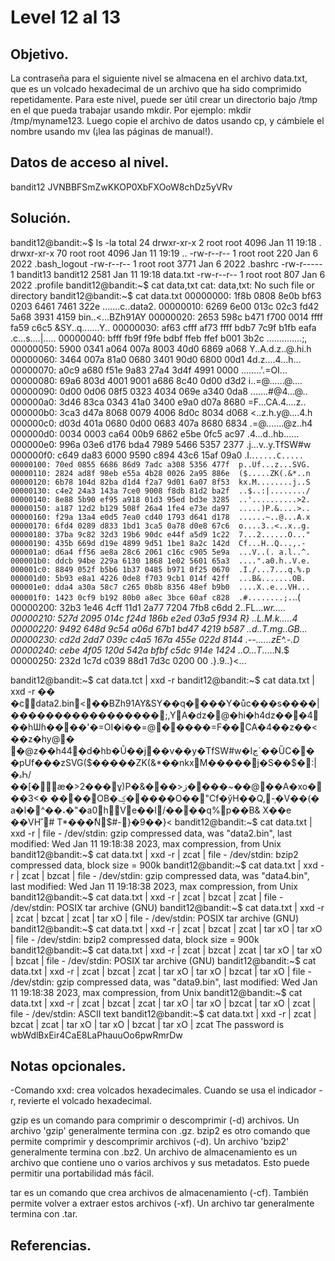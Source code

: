 # Level 12 al 13

## Objetivo.

La contraseña para el siguiente nivel se almacena en el archivo data.txt, que es un volcado hexadecimal de un archivo que ha sido comprimido repetidamente. Para este nivel, puede ser útil crear un directorio bajo /tmp en el que pueda trabajar usando mkdir. Por ejemplo: mkdir /tmp/myname123. Luego copie el archivo de datos usando cp, y cámbiele el nombre usando mv (¡lea las páginas de manual!).

## Datos de acceso al nivel.

bandit12
JVNBBFSmZwKKOP0XbFXOoW8chDz5yVRv

## Solución.

bandit12@bandit:~$ ls -la
total 24
drwxr-xr-x  2 root     root     4096 Jan 11 19:18 .
drwxr-xr-x 70 root     root     4096 Jan 11 19:19 ..
-rw-r--r--  1 root     root      220 Jan  6  2022 .bash_logout
-rw-r--r--  1 root     root     3771 Jan  6  2022 .bashrc
-rw-r-----  1 bandit13 bandit12 2581 Jan 11 19:18 data.txt
-rw-r--r--  1 root     root      807 Jan  6  2022 .profile
bandit12@bandit:~$ cat data,txt
cat: data,txt: No such file or directory
bandit12@bandit:~$ cat data.txt
00000000: 1f8b 0808 8e0b bf63 0203 6461 7461 322e  .......c..data2.
00000010: 6269 6e00 013c 02c3 fd42 5a68 3931 4159  bin..<...BZh91AY
00000020: 2653 598c b471 f700 0014 ffff fa59 c6c5  &SY..q.......Y..
00000030: af63 cfff af73 ffff bdb7 7c9f b1fb eafa  .c...s....|.....
00000040: bfff fb9f f9fe bdbf ffeb ffef b001 3b2c  ..............;,
00000050: 5900 0341 a064 007a 8003 40d0 6869 a068  Y..A.d.z..@.hi.h
00000060: 3464 007a 81a0 0680 3401 90d0 6800 00d1  4d.z....4...h...
00000070: a0c9 a680 f51e 9a83 27a4 3d4f 4991 0000  ........'.=OI...
00000080: 69a6 803d 4001 9001 a686 8c40 0d00 d3d2  i..=@......@....
00000090: 0d00 0d06 08f5 0323 4034 069e a340 0da8  .......#@4...@..
000000a0: 3d46 83ca 0343 41a0 3400 e9a0 d07a 8680  =F...CA.4....z..
000000b0: 3ca3 d47a 8068 0079 4006 8d0c 8034 d068  <..z.h.y@....4.h
000000c0: d03d 401a 0680 0d00 0683 407a 8680 6834  .=@.......@z..h4
000000d0: 0034 0003 ca64 00b9 6862 e5be 0fc5 ac97  .4...d..hb......
000000e0: 996a 03e6 d176 bda4 7989 5466 5357 2377  .j...v..y.TfSW#w
000000f0: c649 da83 6000 9590 c894 43c6 15af 09a0  .I..`.....C.....
00000100: 70ed 0855 6686 86d9 7adc a308 5356 477f  p..Uf...z...SVG.
00000110: 2824 ad8f 98eb e55a 4b28 0026 2a95 886e  ($.....ZK(.&*..n
00000120: 6b78 104d 82ba d1d4 f2a7 9d01 6a07 8f53  kx.M........j..S
00000130: c4e2 24a3 143a 7ce0 9008 f8db 81d2 ba2f  ..$..:|......../
00000140: 8e88 5b90 ef95 a918 01d3 95ed bd3e 3285  ..'..........>2.
00000150: a187 12d2 b129 508f 26a4 1fe4 e73e da97  .....)P.&....>..
00000160: f29a 13a4 e0d5 7ea0 cd40 1793 d641 d178  ......~..@...A.x
00000170: 6fd4 0289 d833 1bd1 3ca5 0a78 d0e8 67c6  o....3..<..x..g.
00000180: 37ba 9c82 32d3 19b6 90dc e44f a5d9 1c22  7...2......O..."
00000190: 435b 669d d19e 4899 9d51 1be1 8a2c 142d  Cf...H..Q...,.-
000001a0: d6a4 ff56 ae8a 28c6 2061 c16c c905 5e9a  ...V..(. a.l..^.
000001b0: ddcb 94be 229a 6130 1868 1e02 5601 65a3  ....".a0.h..V.e.
000001c0: 8849 052f b5b6 1b37 0485 b971 0f25 0670  .I./...7...q.%.p
000001d0: 5b93 e8a1 4226 0de8 f703 9cb1 014f 42ff  ...B&.......OB.
000001e0: dda4 a30a 58c7 c265 0b8b 8356 48ef b9b0  ....X..e...VH...
000001f0: 1423 0cf9 b192 80b0 a8ec 3bce 60af c828  .#........;.`..(
00000200: 32b3 1e46 4cff 11d1 2a77 7204 7fb8 c6dd  2..FL...*wr.....
00000210: 527d 2095 014c f24d 186b e2ed 03a5 f934  R} ..L.M.k.....4
00000220: 9492 648d 9c54 a06d 67b1 bd47 4219 b587  ..d..T.mg..GB...
00000230: cd2d 2dd7 039c c4a5 167a 455e 022d 8144  .--......zE^.-.D
00000240: cebe 4f05 120d 542a bfbf c5dc 914e 1424  ..O...T*.....N.$
00000250: 232d 1c7d c039 88d1 7d3c 0200 00         .}.9..}<...

bandit12@bandit:~$ cat data.tct | xxd -r
bandit12@bandit:~$ cat data.txt | xxd -r
��
 �cdata2.bin<��BZh91AY&SY��q����Y�ůc���s����|�����������������;,YA�dz�@�hi�h4dz���4��hѠɦ����'�=OI�i��=@�����=F��CA�4��z��<��z�hy@�
�@z��h44�d�hb�Ŭ��j��v��y�TfSW#w�Iڃ`��ȔC��   �pUf���zSVG($�����ZK(&*��nkxM�����j�S��$�:|�ہҺ/��[�ӕ�>2���ұ)P�&���>ڗ����~��@��A�xo���3<�
����OB�ݤ�����O��"Cf�ўH��Q,-֤�V��(� a�l�^��˔�"�a0hVe��I/����q%p��B&
X��e
    ��VHﹰ#
T*���ܑN$#-}�9��}<
bandit12@bandit:~$ cat data.txt | xxd -r | file -
/dev/stdin: gzip compressed data, was "data2.bin", last modified: Wed Jan 11 19:18:38 2023, max compression, from Unix
bandit12@bandit:~$ cat data.txt | xxd -r | zcat | file -
/dev/stdin: bzip2 compressed data, block size = 900k
bandit12@bandit:~$ cat data.txt | xxd -r | zcat | bzcat | file -
/dev/stdin: gzip compressed data, was "data4.bin", last modified: Wed Jan 11 19:18:38 2023, max compression, from Unix
bandit12@bandit:~$ cat data.txt | xxd -r | zcat | bzcat | zcat | file -
/dev/stdin: POSIX tar archive (GNU)
bandit12@bandit:~$ cat data.txt | xxd -r | zcat | bzcat | zcat | tar xO | file -
/dev/stdin: POSIX tar archive (GNU)
bandit12@bandit:~$ cat data.txt | xxd -r | zcat | bzcat | zcat | tar xO | tar xO | file -
/dev/stdin: bzip2 compressed data, block size = 900k
bandit12@bandit:~$ cat data.txt | xxd -r | zcat | bzcat | zcat | tar xO | tar xO | bzcat | file -
/dev/stdin: POSIX tar archive (GNU)
bandit12@bandit:~$ cat data.txt | xxd -r | zcat | bzcat | zcat | tar xO | tar xO | bzcat | tar xO | file -
/dev/stdin: gzip compressed data, was "data9.bin", last modified: Wed Jan 11 19:18:38 2023, max compression, from Unix
bandit12@bandit:~$ cat data.txt | xxd -r | zcat | bzcat | zcat | tar xO | tar xO | bzcat | tar xO | zcat | file -
/dev/stdin: ASCII text
bandit12@bandit:~$ cat data.txt | xxd -r | zcat | bzcat | zcat | tar xO | tar xO | bzcat | tar xO | zcat
The password is wbWdlBxEir4CaE8LaPhauuOo6pwRmrDw

## Notas opcionales.

-Comando xxd:  crea volcados hexadecimales. Cuando se usa el indicador -r, revierte el volcado hexadecimal.

gzip es un comando para comprimir o descomprimir (-d) archivos. Un archivo 'gzip' generalmente termina con .gz.
bzip2 es otro comando que permite comprimir y descomprimir archivos (-d). Un archivo 'bzip2' generalmente termina con .bz2.
Un archivo de almacenamiento es un archivo que contiene uno o varios archivos y sus metadatos. Esto puede permitir una portabilidad más fácil.

tar es un comando que crea archivos de almacenamiento (-cf). También permite volver a extraer estos archivos (-xf). Un archivo tar generalmente termina con .tar.

## Referencias.
